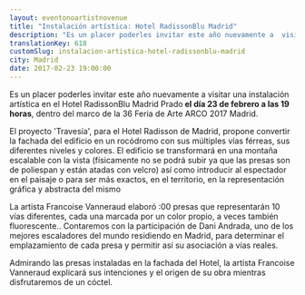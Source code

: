 ```yaml
---
layout: eventonoartistnovenue
title: "Instalación artística: Hotel RadissonBlu Madrid"
description: "Es un placer poderles invitar este año nuevamente a  visitar una instalación artística en el Hotel RadissonBlu Madrid Prado, dentro del marco de la 36 Feria de Arte ARCO 2017 Madrid."
translationKey: 618
customSlug: instalacion-artistica-hotel-radissonblu-madrid
city: Madrid
date: 2017-02-23 19:00:00
---
```


Es un placer poderles invitar este año nuevamente a visitar una instalación artística en el Hotel RadissonBlu Madrid Prado<strong> el día 23 de febrero a las 19 horas</strong>, dentro del marco de la 36 Feria de Arte ARCO 2017 Madrid.

El proyecto 'Travesía', para el Hotel Radisson de Madrid, propone convertir la fachada del edificio en un rocódromo con sus múltiples vías férreas, sus diferentes niveles y colores. El edificio se transformará en una montaña escalable con la vista (físicamente no se podrá subir ya que las presas son de poliespan y están atadas con velcro) así como introducir al espectador en el paisaje o para ser más exactos, en el territorio, en la representación gráfica y abstracta del mismo

La artista Francoise Vanneraud elaboró :00 presas que representarán 10 vías diferentes, cada una marcada por un color propio, a veces también fluorescente.. Contaremos con la participación de Dani Andrada, uno de los mejores escaladores del mundo residiendo en Madrid, para determinar el emplazamiento de cada presa y permitir así su asociación a vías reales.

Admirando las presas instaladas en la fachada del Hotel, la artista Francoise Vanneraud explicará sus intenciones y el origen de su obra mientras disfrutaremos de un cóctel.
